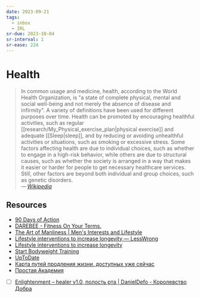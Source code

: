 ```yaml
---
date: 2023-09-21
tags:
  - inbox
  - IRL
sr-due: 2023-10-04
sr-interval: 1
sr-ease: 224
---
```


# Health

> In common usage and medicine, health, according to the World Health
> Organization, is "a state of complete physical, mental and social well-being
> and not merely the absence of disease and infirmity". A variety of
> definitions have been used for different purposes over time. Health can be
> promoted by encouraging healthful activities, such as regular
> [[research/My_Physical_exercise_plan|physical exercise]] and adequate
> [[Sleep|sleep]], and by reducing or avoiding unhealthful activities or
> situations, such as smoking or excessive stress. Some factors affecting health
> are due to individual choices, such as whether to engage in a high-risk
> behavior, while others are due to structural causes, such as whether the
> society is arranged in a way that makes it easier or harder for people to get
> necessary healthcare services. Still, other factors are beyond both individual
> and group choices, such as genetic disorders.\
> — <cite>[Wikipedia](https://en.wikipedia.org/wiki/Health)</cite>

## Resources

- [90 Days of Action](https://darebee.com/programs/90-days-of-action.html)
- [DAREBEE - Fitness On Your Terms.](https://darebee.com/)
- [The Art of Manliness | Men's Interests and Lifestyle](https://www.artofmanliness.com/)
- [Lifestyle interventions to increase longevity — LessWrong](https://www.lesswrong.com/posts/PhXENjdXiHhsWGfQo/lifestyle-interventions-to-increase-longevity)
- [Lifestyle interventions to increase longevity](http://www.startbodyweight.com/)
- [Start Bodyweight Training](http://www.startbodyweight.com/)
- [UpToDate](https://www.uptodate.com/contents/search)
- [Карта путей продления жизни, доступных уже сейчас](https://antiage.community/generalarticle/1242-karta-putej-prodleniya-zhizni-dostupnykh-uzhe-sejchas-chernovik-alekseya-turchina)
- [Простая Академия](https://prosto.academy/)

- [ ] [Enlightenment – healer v1.0, полость рта | DanielDefo - Королевство Добра](https://danieldefo.ru/threads/enlightenment-healer-v1-0.14516/#post-781108)
